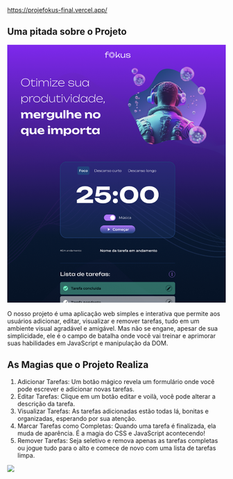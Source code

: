 
https://projefokus-final.vercel.app/

## Uma pitada sobre o Projeto

![](print.png)

O nosso projeto é uma aplicação web simples e interativa que permite aos usuários adicionar, editar, visualizar e remover tarefas, tudo em um ambiente visual agradável e amigável. Mas não se engane, apesar de sua simplicidade, ele é o campo de batalha onde você vai treinar e aprimorar suas habilidades em JavaScript e manipulação da DOM.

## As Magias que o Projeto Realiza

1. Adicionar Tarefas: Um botão mágico revela um formulário onde você pode escrever e adicionar novas tarefas.
2. Editar Tarefas: Clique em um botão editar e voilà, você pode alterar a descrição da tarefa.
3. Visualizar Tarefas: As tarefas adicionadas estão todas lá, bonitas e organizadas, esperando por sua atenção.
4. Marcar Tarefas como Completas: Quando uma tarefa é finalizada, ela muda de aparência. É a magia do CSS e JavaScript acontecendo!
5. Remover Tarefas: Seja seletivo e remova apenas as tarefas completas ou jogue tudo para o alto e comece de novo com uma lista de tarefas limpa.

![](https://media.tenor.com/cX92mi1p-NYAAAAd/coding-anime.gif)




